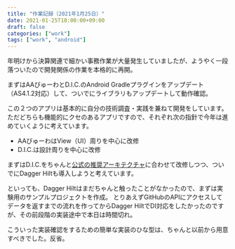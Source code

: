 ```yaml
---
title: "作業記録（2021年1月25日）"
date: 2021-01-25T18:00:00+09:00
draft: false
categories: ["work"]
tags: ["work", "android"]
---
```


年明けから決算関連で細かい事務作業が大量発生していましたが、ようやく一段落ついたので開発関係の作業を本格的に再開。

まずはAAびゅーわとD.I.C.のAndroid Gradleプラグインをアップデート（AS4.1.2対応）して、ついでにライブラリもアップデートして動作確認。

この２つのアプリは基本的に自分の技術調査・実践を兼ねて開発をしています。
ただどちらも機能的にクセのあるアプリですので、それぞれ次の指針で今年は進めていくように考えています。

- AAびゅーわはView（UI）周りを中心に改修
- D.I.C.は設計周りを中心に改修

まずはD.I.C.をちゃんと[公式の推奨アーキテクチャ](https://developer.android.com/jetpack/guide?hl=ja#recommended-app-arch)に合わせて改修しつつ、ついでにDagger Hiltも導入しようと考えています。

といっても、Dagger Hiltはまだちゃんと触ったことがなかったので、まずは実験用のサンプルプロジェクトを作成。
とりあえずGitHubのAPIにアクセスしてデータを返すまでの流れを作ってからDagger HiltでDI対応をしたかったのですが、その前段階の実装途中で本日は時間切れ。

こういった実装確認をするための簡単な実装のひな型は、ちゃんと以前から用意すべきでした。反省。